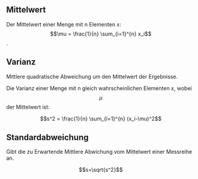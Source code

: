 ## Mittelwert
Der Mittelwert einer Menge mit n Elementen x:
$$\mu = \frac{1}{n} \sum_{i=1}^{n} x_i$$.

## Varianz
Mittlere quadratische Abweichung um den Mittelwert der Ergebnisse.

Die Varianz einer Menge mit n gleich wahrscheinlichen Elementen x, wobei $$\mu$$
der Mittelwert ist:

$$s^2 = \frac{1}{n} \sum_{i=1}^{n} (x_i-\mu)^2$$

## Standardabweichung
Gibt die zu Erwartende Mittlere Abwichung vom Mittelwert einer Messreihe an.

$$s=\sqrt{s^2}$$
